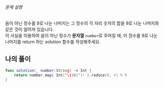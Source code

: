 ###### 문제 설명

음이 아닌 정수를 9로 나눈 나머지는 그 정수의 각 자리 숫자의 합을 9로 나눈 나머지와 같은 것이 알려져 있습니다.  
이 사실을 이용하여 음이 아닌 정수가 **문자열** `number`로 주어질 때, 이 정수를 9로 나눈 나머지를 return 하는 solution 함수를 작성해주세요.



## 나의 풀이

```swift
func solution(_ number:String) -> Int {	
    return number.map{ Int("\($0)")! }.reduce(0, +) % 9
}
```
